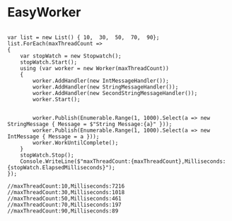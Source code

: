 # EasyWorker

<pre>
<code>
var list = new List<int>() { 10,  30,  50,  70,  90};
list.ForEach(maxThreadCount =>
{
    var stopWatch = new Stopwatch();
    stopWatch.Start();
    using (var worker = new Worker(maxThreadCount))
    {
        worker.AddHandler(new IntMessageHandler());
        worker.AddHandler(new StringMessageHandler());
        worker.AddHandler(new SecondStringMessageHandler());
        worker.Start();


        worker.Publish(Enumerable.Range(1, 1000).Select(a => new StringMessage { Message = $"String Message:{a}" }));
        worker.Publish(Enumerable.Range(1, 1000).Select(a => new IntMessage { Message = a }));
        worker.WorkUntilComplete();
    }
    stopWatch.Stop();
    Console.WriteLine($"maxThreadCount:{maxThreadCount},Milliseconds:{stopWatch.ElapsedMilliseconds}");
});

//maxThreadCount:10,Milliseconds:7216
//maxThreadCount:30,Milliseconds:1018
//maxThreadCount:50,Milliseconds:461
//maxThreadCount:70,Milliseconds:197
//maxThreadCount:90,Milliseconds:89

</code>
</pre>
